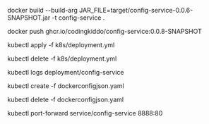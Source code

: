 docker build --build-arg JAR_FILE=target/config-service-0.0.6-SNAPSHOT.jar -t config-service .


docker push ghcr.io/codingkiddo/config-service:0.0.8-SNAPSHOT





kubectl apply -f k8s/deployment.yml

kubectl delete -f k8s/deployment.yml

kubectl logs deployment/config-service


  
  kubectl create -f dockerconfigjson.yaml
  
  kubectl delete -f dockerconfigjson.yaml
  
  
  
kubectl port-forward service/config-service 8888:80